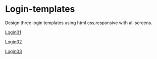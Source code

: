 # Login-templates
<p>Design three login templates using html css,responsive with all screens.</p>

[Login01](https://bahaa83.github.io/Login-templates/login01/login01.html)

[Login02](https://bahaa83.github.io/Login-templates/login02/login02.html)

[Login03](https://bahaa83.github.io/Login-templates/login03/login03.html)

